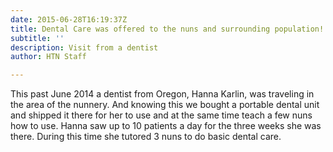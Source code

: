 ```yaml
---
date: 2015-06-28T16:19:37Z
title: Dental Care was offered to the nuns and surrounding population!
subtitle: ''
description: Visit from a dentist
author: HTN Staff

---
```

This past June 2014 a dentist from Oregon, Hanna Karlin, was traveling in the area of the nunnery. And knowing this we bought a portable dental unit and shipped it there for her to use and at the same time teach a few nuns how to use. Hanna saw up to 10 patients a day for the three weeks she was there. During this time she tutored 3 nuns to do basic dental care.